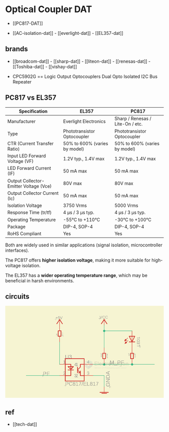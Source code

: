 
# Optical Coupler DAT

- [[PC817-DAT]]

- [[AC-isolation-dat]] - [[everlight-dat]] - [[EL357-dat]]


## brands 

- [[broadcom-dat]] - [[sharp-dat]] - [[liteon-dat]] - [[renesas-dat]] - [[Toshiba-dat]] - [[vishay-dat]]

- CPC5902G == Logic Output Optocouplers Dual Opto Isolated I2C Bus Repeater

## PC817 vs EL357 

| Specification                          | EL357                         | PC817                            |
| -------------------------------------- | ----------------------------- | -------------------------------- |
| Manufacturer                           | Everlight Electronics         | Sharp / Renesas / Lite-On / etc. |
| Type                                   | Phototransistor Optocoupler   | Phototransistor Optocoupler      |
| CTR (Current Transfer Ratio)           | 50% to 600% (varies by model) | 50% to 600% (varies by model)    |
| Input LED Forward Voltage (VF)         | 1.2V typ., 1.4V max           | 1.2V typ., 1.4V max              |
| LED Forward Current (IF)               | 50 mA max                     | 50 mA max                        |
| Output Collector-Emitter Voltage (Vce) | 80V max                       | 80V max                          |
| Output Collector Current (Ic)          | 50 mA max                     | 50 mA max                        |
| Isolation Voltage                      | 3750 Vrms                     | 5000 Vrms                        |
| Response Time (tr/tf)                  | 4 µs / 3 µs typ.              | 4 µs / 3 µs typ.                 |
| Operating Temperature                  | -55°C to +110°C               | -30°C to +100°C                  |
| Package                                | DIP-4, SOP-4                  | DIP-4, SOP-4                     |
| RoHS Compliant                         | Yes                           | Yes                              |

Both are widely used in similar applications (signal isolation, microcontroller interfaces).

The PC817 offers **higher isolation voltage**, making it more suitable for high-voltage isolation.

The EL357 has a **wider operating temperature range**, which may be beneficial in harsh environments.



## circuits 

![](2025-05-29-16-00-18.png)




## ref 

- [[tech-dat]]